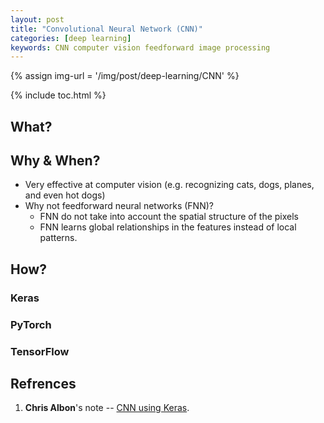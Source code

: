 ```yaml
---
layout: post
title: "Convolutional Neural Network (CNN)"
categories: [deep learning]
keywords: CNN computer vision feedforward image processing
---
```


{% assign img-url = '/img/post/deep-learning/CNN' %}

{% include toc.html %}

## What?

## Why & When?

- Very effective at computer vision (e.g. recognizing cats, dogs, planes, and even hot dogs)
- Why not feedforward neural networks (FNN)?
  - FNN do not take into account the spatial structure of the pixels
  - FNN learns global relationships in the features instead of local patterns. 

## How?

### Keras

### PyTorch

### TensorFlow

## Refrences

1. **Chris Albon**'s note -- [CNN using Keras](https://chrisalbon.com/deep_learning/keras/convolutional_neural_network/).